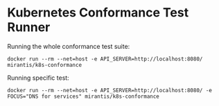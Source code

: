 # Kubernetes Conformance Test Runner

Running the whole conformance test suite:
```
docker run --rm --net=host -e API_SERVER=http://localhost:8080/ mirantis/k8s-conformance
```

Running specific test:
```
docker run --rm --net=host -e API_SERVER=http://localhost:8080/ -e FOCUS="DNS for services" mirantis/k8s-conformance
```
